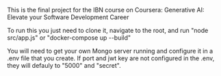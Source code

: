 This is the final project for the IBN course on Coursera: Generative AI: Elevate your Software Development Career

To run this you just need to clone it, navigate to the root, and run "node src/app.js" or "docker-compose up --build"

You will need to get your own Mongo server running and configure it in a .env file that you create. If port and jwt key are not configured in the .env, they will defauly to "5000" and "secret".
